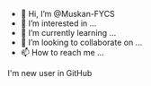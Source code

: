 - 👋 Hi, I’m @Muskan-FYCS
- 👀 I’m interested in ...
- 🌱 I’m currently learning ...
- 💞️ I’m looking to collaborate on ...
- 📫 How to reach me ...

<!---
Muskan-FYCS/Muskan-FYCS is a ✨ special ✨ repository because its `README.md` (this file) appears on your GitHub profile.
You can click the Preview link to take a look at your changes.
--->I'm new user in GitHub

